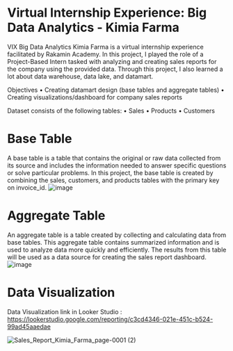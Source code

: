 # Virtual Internship Experience: Big Data Analytics - Kimia Farma

VIX Big Data Analytics Kimia Farma is a virtual internship experience facilitated by Rakamin Academy. In this project, I played the role of a Project-Based Intern tasked with analyzing and creating sales reports for the company using the provided data. Through this project, I also learned a lot about data warehouse, data lake, and datamart.

Objectives
•	Creating datamart design (base tables and aggregate tables)
•	Creating visualizations/dashboard for company sales reports

Dataset consists of the following tables:
•	Sales
•	Products
•	Customers

# Base Table 

A base table is a table that contains the original or raw data collected from its source and includes the information needed to answer specific questions or solve particular problems. In this project, the base table is created by combining the sales, customers, and products tables with the primary key on invoice_id.
![image](https://github.com/aldilahariwibowo/Sales-Report-Kimia-Farma/assets/80616937/ee45145c-e490-490a-9f2c-d90e51fa9ae3)


# Aggregate Table 

An aggregate table is a table created by collecting and calculating data from base tables. This aggregate table contains summarized information and is used to analyze data more quickly and efficiently. The results from this table will be used as a data source for creating the sales report dashboard.
![image](https://github.com/aldilahariwibowo/Sales-Report-Kimia-Farma/assets/80616937/1a602a08-e52a-4b70-9fec-12b0d6ab5988)

# Data Visualization

Data Visualization link in Looker Studio : https://lookerstudio.google.com/reporting/c3cd4346-021e-451c-b524-99ad45aaedae

![Sales_Report_Kimia_Farma_page-0001 (2)](https://github.com/aldilahariwibowo/Sales-Report-Kimia-Farma/assets/80616937/1f2ee9c4-a608-4043-ae55-70a8529a505a)





